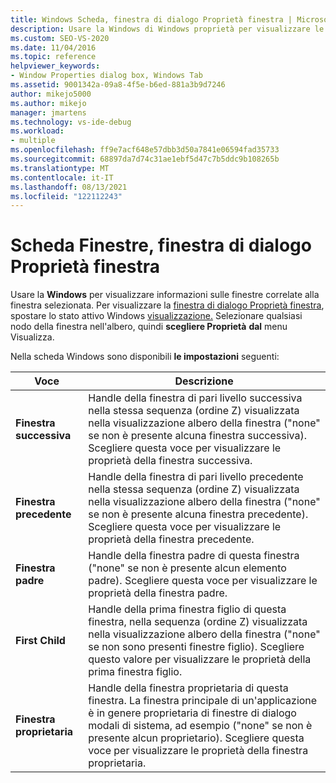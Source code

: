 ```yaml
---
title: Windows Scheda, finestra di dialogo Proprietà finestra | Microsoft Docs
description: Usare la Windows di Windows proprietà per visualizzare le informazioni sulle finestre correlate alla finestra selezionata. Vedere questo articolo per le impostazioni.
ms.custom: SEO-VS-2020
ms.date: 11/04/2016
ms.topic: reference
helpviewer_keywords:
- Window Properties dialog box, Windows Tab
ms.assetid: 9001342a-09a8-4f5e-b6ed-881a3b9d7246
author: mikejo5000
ms.author: mikejo
manager: jmartens
ms.technology: vs-ide-debug
ms.workload:
- multiple
ms.openlocfilehash: ff9e7acf648e57dbb3d50a7841e06594fad35733
ms.sourcegitcommit: 68897da7d74c31ae1ebf5d47c7b5ddc9b108265b
ms.translationtype: MT
ms.contentlocale: it-IT
ms.lasthandoff: 08/13/2021
ms.locfileid: "122112243"
---
```

# <a name="windows-tab-window-properties-dialog-box"></a>Scheda Finestre, finestra di dialogo Proprietà finestra
Usare la **Windows** per visualizzare informazioni sulle finestre correlate alla finestra selezionata. Per visualizzare la [finestra di dialogo Proprietà finestra](../debugger/window-properties-dialog-box.md), spostare lo stato attivo Windows [visualizzazione.](../debugger/windows-view.md) Selezionare qualsiasi nodo della finestra nell'albero, quindi **scegliere Proprietà** **dal** menu Visualizza.

 Nella scheda Windows sono disponibili **le impostazioni** seguenti:

|Voce|Descrizione|
|-----------|-----------------|
|**Finestra successiva**|Handle della finestra di pari livello successiva nella stessa sequenza (ordine Z) visualizzata nella visualizzazione albero della finestra ("none" se non è presente alcuna finestra successiva). Scegliere questa voce per visualizzare le proprietà della finestra successiva.|
|**Finestra precedente**|Handle della finestra di pari livello precedente nella stessa sequenza (ordine Z) visualizzata nella visualizzazione albero della finestra ("none" se non è presente alcuna finestra precedente). Scegliere questa voce per visualizzare le proprietà della finestra precedente.|
|**Finestra padre**|Handle della finestra padre di questa finestra ("none" se non è presente alcun elemento padre). Scegliere questa voce per visualizzare le proprietà della finestra padre.|
|**First Child**|Handle della prima finestra figlio di questa finestra, nella sequenza (ordine Z) visualizzata nella visualizzazione albero della finestra ("none" se non sono presenti finestre figlio). Scegliere questo valore per visualizzare le proprietà della prima finestra figlio.|
|**Finestra proprietaria**|Handle della finestra proprietaria di questa finestra. La finestra principale di un'applicazione è in genere proprietaria di finestre di dialogo modali di sistema, ad esempio ("none" se non è presente alcun proprietario). Scegliere questa voce per visualizzare le proprietà della finestra proprietaria.|